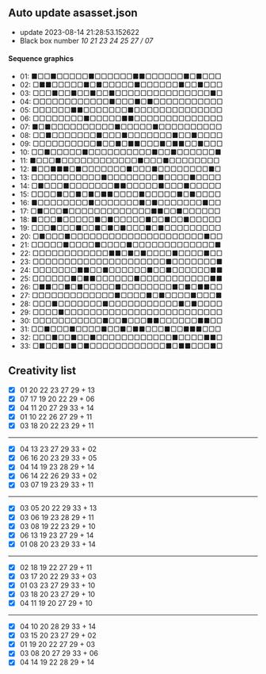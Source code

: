 ## Auto update asasset.json

* update 2023-08-14 21:28:53.152622
* Black box number _10 21 23 24 25 27 / 07_
#### Sequence graphics

* 01: ■□□■□□□□□■□□□□□□■■□□□□□□■□■□□□
* 02: □■■□□□□□■□■□□□□□■□□□□□□■□□■□□□
* 03: □□□■□□■□□■□□■□□□□□□□□□□□□□□□■□
* 04: □□□□□□□□□□□□■□□□■□■□□□□□□□□□□□
* 05: □□□□□□■■□□□□□□□■□□□□□□□□□□□□□□
* 06: □□□□□□□□■□□□□□■■□□□□□□□□□□□□□□
* 07: ■□■□□□□□□□□□□■□□□□□■□□□□□□□□□□
* 08: □□■□□□□□□□■□□□■□□□□□□□■□□■□□□□
* 09: □□□□□□□□□□■□□■□■■□□□■□■■□□■□□□
* 10: □□■□□□□□■□□□□□□□□□□■□□■□□□□□□■
* 11: ■□□□■□□□□□□□□□□□□■□□□■□□□□□□□□
* 12: ■□□■■■□■□□□□□□□■□□□■□□□□□□□□■□
* 13: □□□□□□□□□□□■□□□□□□□□■□□□□■□□□□
* 14: □■□□□■□□□□□□□■■□□□□□■□□□■□□□□□
* 15: □□□□■□□■□■□■■□□□□■□□□□□■□■□□□□
* 16: ■□□□□□□□□■□□□□□□□■□■□□□□□□□■□□
* 17: □■□□□■□□□□□□□□□□□□□■■□□■□□□□□□
* 18: ■□□□■□□□□□■□■□□□□□■□□■□□■□□□□□
* 19: □□□■□□□■□□■□■□■□□□■□■□□□□□□□□□
* 20: □■□□□■□□□□□□□□□□□□□□□□□□□□□■□□
* 21: □□□□□■□□□□■□□□□■□□□□□□□□□□□□□■
* 22: □□□□□□□□□□□□■■□■□■□□□□■□□□□■□□
* 23: □□□□□□□□□□□□□□□□□□□□□■□□□□□□□■
* 24: □□□□□□□■■□□■□□□□□□■□□■□□□□□□■■
* 25: □□□□□□■□■■□□□□□□■□□□□□□□□□□□■■
* 26: □■■□□■□■□□□□□■□□□□□□□□■□■□■■□□
* 27: □□□□□□□□□□□□□■□□□□■□■□□□□■□□□■
* 28: □□□■□□□□□□□■□□□□□□□□□□□■□■□□□□
* 29: □□□□■□□□□□□□□□□□□□□□□□□□□□□□□□
* 30: □□□□□□□□□□□■□□■□□□■■□□□□□□■■□□
* 31: □□■□□□■□□□□■□□■□■■□□□■□□■■■□□□
* 32: □□□■□□■□□■□□□□□□□□□□□□■□□□□■■□
* 33: □■□□■□■□■□□□□□□□□□□□□■□■■□□□■□
## Creativity list

- [x] 01 20 22 23 27 29 + 13
- [x] 07 17 19 20 22 29 + 06
- [x] 04 11 20 27 29 33 + 14
- [x] 01 10 22 26 27 29 + 11
- [x] 03 18 20 22 23 29 + 11
***
- [x] 04 13 23 27 29 33 + 02
- [x] 06 16 20 23 29 33 + 05
- [x] 04 14 19 23 28 29 + 14
- [x] 06 14 22 26 29 33 + 02
- [x] 03 07 19 23 29 33 + 11
***
- [x] 03 05 20 22 29 33 + 13
- [x] 03 06 19 23 28 29 + 11
- [x] 03 08 19 22 23 29 + 10
- [x] 06 13 19 23 27 29 + 14
- [x] 01 08 20 23 29 33 + 14
***
- [x] 02 18 19 22 27 29 + 11
- [x] 03 17 20 22 29 33 + 03
- [x] 01 03 23 27 29 33 + 10
- [x] 03 18 20 23 27 29 + 10
- [x] 04 11 19 20 27 29 + 10
***
- [x] 04 10 20 28 29 33 + 14
- [x] 03 15 20 23 27 29 + 02
- [x] 01 19 20 22 27 29 + 03
- [x] 03 08 20 27 29 33 + 06
- [x] 04 14 19 22 28 29 + 14
